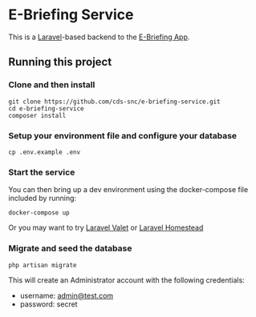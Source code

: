 # E-Briefing Service

This is a [Laravel](https://laravel.com/)-based backend to the [E-Briefing App](https://github.com/cds-snc/e-briefing-app).

## Running this project

### Clone and then install

```
git clone https://github.com/cds-snc/e-briefing-service.git
cd e-briefing-service
composer install
```

### Setup your environment file and configure your database

```
cp .env.example .env
```

### Start the service

You can then bring up a dev environment using the docker-compose file included by running:

```
docker-compose up
```

Or you may want to try [Laravel Valet](https://laravel.com/docs/5.5/valet) or [Laravel Homestead](https://laravel.com/docs/5.5/homestead)

### Migrate and seed the database

```
php artisan migrate
```

This will create an Administrator account with the following credentials:

- username: admin@test.com
- password: secret